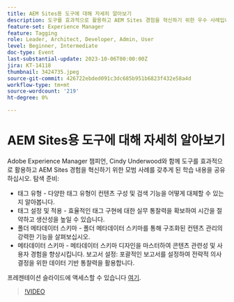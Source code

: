 ```yaml
---
title: AEM Sites용 도구에 대해 자세히 알아보기
description: 도구를 효과적으로 활용하고 AEM Sites 경험을 혁신하기 위한 우수 사례입니다. 태그 유형 다양한 태그 유형이 컨텐츠 구성 및 검색 기능을 어떻게 과대평가할 수 있는지 알아봅니다.  태그 설정 및 적용 효율적인 태그 구현에 대한 실무 통찰력을 확보하여 시간을 절약하고 생산성을 높일 수 있습니다.  폴더 메타데이터 스키마 폴더 메타데이터 스키마를 통해 구조화된 컨텐츠 관리의 강력한 기능을 살펴보십시오.메타데이터 스키마는 메타데이터 스키마 디자인을 마스터하여 컨텐츠 관련성과 사용자 경험을 향상시킵니다. 보고서 설정 포괄적인 보고서를 설정하여 전략적 의사 결정을 위한 데이터 기반 통찰력을 활용합니다.여기에서 프레젠테이션 슬라이드에 액세스할 수 있습니다.
feature-set: Experience Manager
feature: Tagging
role: Leader, Architect, Developer, Admin, User
level: Beginner, Intermediate
doc-type: Event
last-substantial-update: 2023-10-06T00:00:00Z
jira: KT-14118
thumbnail: 3424735.jpeg
source-git-commit: 426722ebded091c3dc685b951b6823f432e58a4d
workflow-type: tm+mt
source-wordcount: '219'
ht-degree: 0%

---
```



# AEM Sites용 도구에 대해 자세히 알아보기

Adobe Experience Manager 챔피언, Cindy Underwood와 함께 도구를 효과적으로 활용하고 AEM Sites 경험을 혁신하기 위한 모범 사례를 갖추게 된 학습 내용을 공유하십시오. 탐색 준비:

* 태그 유형 - 다양한 태그 유형이 컨텐츠 구성 및 검색 기능을 어떻게 대체할 수 있는지 알아봅니다.
* 태그 설정 및 적용 - 효율적인 태그 구현에 대한 실무 통찰력을 확보하여 시간을 절약하고 생산성을 높일 수 있습니다.
* 폴더 메타데이터 스키마 - 폴더 메타데이터 스키마를 통해 구조화된 컨텐츠 관리의 강력한 기능을 살펴보십시오.
* 메타데이터 스키마 - 메타데이터 스키마 디자인을 마스터하여 콘텐츠 관련성 및 사용자 경험을 향상시킵니다. 보고서 설정: 포괄적인 보고서를 설정하여 전략적 의사 결정을 위한 데이터 기반 통찰력을 활용합니다.

프레젠테이션 슬라이드에 액세스할 수 있습니다 [여기](/help/learn-from-your-peers/assets/experience-manager/sept2023/AEM-Sites-Tools-Webinar.pdf).

>[!VIDEO](https://video.tv.adobe.com/v/3424735/?learn=on)
